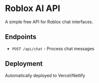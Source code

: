 # Roblox AI API

A simple free API for Roblox chat interfaces.

## Endpoints

- `POST /api/chat` - Process chat messages

## Deployment

Automatically deployed to Vercel/Netlify
